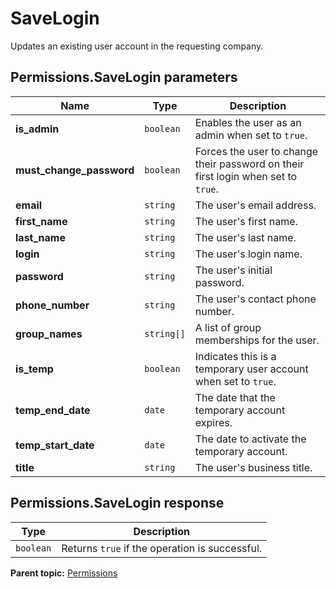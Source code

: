 # SaveLogin

Updates an existing user account in the requesting company.

## Permissions.SaveLogin parameters

|Name|Type|Description|
|----|----|-----------|
|**is_admin** |`boolean` |Enables the user as an admin when set to `true`.|
|**must_change_password** |`boolean` |Forces the user to change their password on their first login when set to `true`.|
|**email** |`string` |The user's email address.|
|**first_name** |`string` |The user's first name.|
|**last_name** |`string` |The user's last name.|
|**login** |`string` |The user's login name.|
|**password** |`string` |The user's initial password.|
|**phone_number** |`string` |The user's contact phone number.|
|**group_names** |`string[]` |A list of group memberships for the user.|
|**is_temp** |`boolean` |Indicates this is a temporary user account when set to `true`.|
|**temp_end_date** |`date` |The date that the temporary account expires.|
|**temp_start_date** |`date` |The date to activate the temporary account.|
|**title** |`string` |The user's business title.|

## Permissions.SaveLogin response

|Type|Description|
|----|-----------|
|`boolean` |Returns `true` if the operation is successful.|

**Parent topic:** [Permissions](../../methods/permissions/r_methods_permissions.md)


